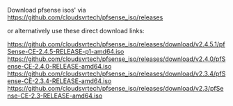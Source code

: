 Download pfsense isos' via https://github.com/cloudsvrtech/pfsense_iso/releases     

or alternatively use these direct download links:   


https://github.com/cloudsvrtech/pfsense_iso/releases/download/v2.4.5.1/pfSense-CE-2.4.5-RELEASE-p1-amd64.iso
https://github.com/cloudsvrtech/pfsense_iso/releases/download/v2.4.0/pfSense-CE-2.4.0-RELEASE-amd64.iso    
https://github.com/cloudsvrtech/pfsense_iso/releases/download/v2.3.4/pfSense-CE-2.3.4-RELEASE-amd64.iso   
https://github.com/cloudsvrtech/pfsense_iso/releases/download/v2.3/pfSense-CE-2.3-RELEASE-amd64.iso   

 
